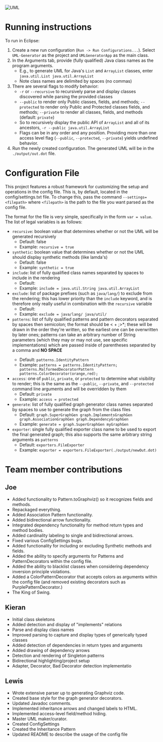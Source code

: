 ![UML](http://i.imgur.com/nWZANfA.png)

# Running instructions
To run in Eclipse:
1. Create a new run configuration (`Run -> Run Configurations...`). Select `UML-Generator` as the project and `UMLGeneratorApp` as the main class.
2. In the Arguments tab, provide (fully qualified) Java class names as the program arguments.
    * E.g., to generate UML for Java's `List` and `ArrayList` classes, enter
        `java.util.List java.util.ArrayList`
    * Note class names are delimited by spaces (no commas)
3.  There are several flags to modify behavior:
    * `-r` or `--recursive` to recursively parse and display classes discovered while parsing the provided classes
    * `--public` to render only Public classes, fields, and methods; `--protected` to render only Public and Protected classes fields, and methods; `--private` to render all classes, fields, and methods (default: `private`)
    * So to recursively display the public API of `ArrayList` and all of its ancestors,
        `-r --public java.util.ArrayList`
    * Flags can be in any order and any position. Providing more than one access level flag (`--public`, `--protected`, `--private`) yields undefined behavior.
4. Run the newly created configuration. The generated UML will be in the `./output/out.dot` file.

# Configuration File
This project features a robust framework for customizing the setup and
operations in the config file. This is, by default, located in the
config/settings.txt file. To change this, pass the command
`--settings=<filepath>` where `<filepath>` is the path to the file you
want parsed as the config file.

The format for the file is very simple, specifically in the form `var
= value`. The list of legal variables is as follows:
* `recursive`: boolean value that determines whether or not the UML
  will be generated recursively
  * Default: false
  * Example: `recursive = true`
* `synthetic`: boolean value that determines whether or not the UML
  should display synthetic methods (like lamda's)
  * Default: false
  * Example: `synthetic = true`
* `include`: list of fully qualified class names separated by spaces
  to include in the rendering
  * Default: <empty>
  * Example: `include = java.util.String java.util.ArrayList`
* `exclude`: list of package prefixes (such as `java/lang/`) to
  exclude from the rendering; this has lower priority than the
  `include` keyword, and is therefore only really useful in
  combination with the `recursive` variable
  * Default: <empty>
  * Example: `exclude = java/lang/ java/util/`
* `patterns`: list of fully qualified patterns and pattern decorators
  separated by spaces then semicolon; the format should be <<pattern>
  <patterndecorator >+ ;>*; these will be drawn in the order they're
  written, so the earliest one can be overwritten by later ones;
  patterns can take an arbitrary number of String parameters (which
  they may or may not use, see specific implementations) which are
  passed inside of parentheses separated by a comma and **NO SPACE**
  * Default: `patterns.IdentityPattern`
  * Example: `patterns = patterns.IdentityPattern;
    patterns.MalformedDecoratorPattern
    patterns.ColorDecorator(orange,red);`
* `access`: one of `public`, `private`, or `protected` to determine
  what visibility to render; this is the same as the `--public`,
  `--private`, and `--protected` command line arguments and will be
  overridden by them
  * Default: `private`
  * Example: `access = protected`
* `generate`: list of fully qualified graph generator class names
  separated by spaces to
  use to generate the graph from the class files
  * Default: `graph.SuperGraphGen graph.ImplementsGraphGen
    graph.AssociationGraphGen graph.DependencyGraphGen`
  * Example: `generate = graph.SuperGraphGen myGraphGen`
* `exporter`: single fully qualified exporter class name to be used to
  export the final generated graph; this also supports the same
  arbitrary string arguments as `patterns`
  * Default: `exporters.FileExporter`
  * Example: `exporter = exporters.FileExporter(./output/newOut.dot)`

# Team member contributions
## Joe
* Added functionality to Pattern.toGraphviz() so it recognizes fields and methods.
* Repackaged everything.
* Added Association Pattern functionality.
* Added bidirectional arrow functionality.
* Integrated dependency functionality for method return types and method bodies.
* Added cardinality labeling to single and bidirectional arrows.
* Fixed various ConfigSettings bugs.
* Added functionality for including or excluding Synthetic methods and fields.
* Added the ability to specify arguments for Patterns and PatternDecorators within the config file.
* Added the ability to blacklist classes when considering dependency inversion principle violations.
* Added a ColorPatternDecorator that accepts colors as arguments within the config file (and removed existing decorators such as PurplePatternDecorator.)
* The King of Swing.


## Kieran
* Initial class skeletons
* Added detection and display of "implements" relations
* Parse and display class names
* Improved parsing to capture and display types of generically typed classes
* Added detection of dependencies in return types and arguments
* Added drawing of dependency arrows
* Detection and rendering of Singleton patterns
* Bidirectional highlighting/project setup
* Adapter, Decorator, Bad Decorator detection implementatio


## Lewis
* Wrote extensive parser up to generating Graphviz code.
* Created base style for the graph generator decorators.
* Updated Javadoc comments.
* Implemented inheritance arrows and changed labels to HTML.
* Implemented access-level field/method hiding.
* Master UML maker/curator.
* Created ConfigSettings
* Created the Inheritance Pattern
* Updated README to describe the usage of the config file
